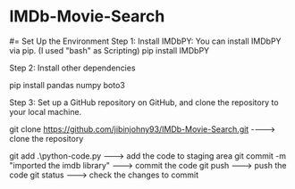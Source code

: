 # IMDb-Movie-Search

#= Set Up the Environment
Step 1: Install IMDbPY: You can install IMDbPY via pip. (I used "bash" as Scripting)
pip install IMDbPY

Step 2: Install other dependencies

pip install pandas numpy boto3

Step 3: Set up a GitHub repository on GitHub, and clone the repository to your local machine.

git clone https://github.com/jibinjohny93/IMDb-Movie-Search.git ----> clone the repository

git add .\python-code.py                    ---> add the code to staging area
git commit -m "imported the imdb library"   ---> commit the code
git push                                    ---> push the code
git status                                  ---> check the changes to commit


